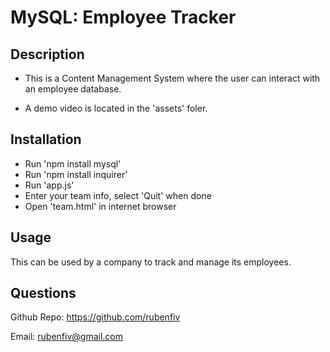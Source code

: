 # MySQL: Employee Tracker

## Description 

  * This is a Content Management System where the user can interact with an employee database.

  * A demo video is located in the 'assets' foler.
  
## Installation

   * Run 'npm install mysql' 
   * Run 'npm install inquirer' 
   * Run 'app.js'
   * Enter your team info, select 'Quit' when done
   * Open 'team.html' in internet browser

## Usage 

  This can be used by a company to track and manage its employees.

## Questions

Github Repo: https://github.com/rubenfiv

Email: rubenfiv@gmail.com
